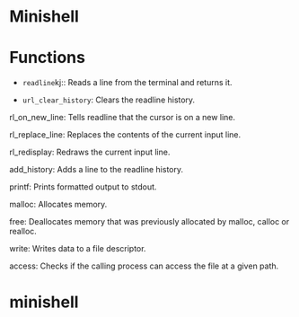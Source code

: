 # Minishell

# Functions

- `readline`kj:: Reads a line from the terminal and returns it.

- `url_clear_history`: Clears the readline history.

rl_on_new_line: Tells readline that the cursor is on a new line.

rl_replace_line: Replaces the contents of the current input line.

rl_redisplay: Redraws the current input line.

add_history: Adds a line to the readline history.

printf: Prints formatted output to stdout.

malloc: Allocates memory.

free: Deallocates memory that was previously allocated by malloc, calloc or realloc.

write: Writes data to a file descriptor.

access: Checks if the calling process can access the file at a given path.
# minishell
